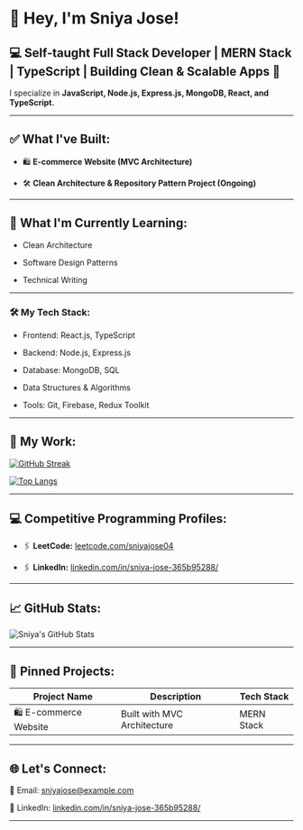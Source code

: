 # 👋 Hey, I'm Sniya Jose!

## 💻 Self-taught Full Stack Developer | MERN Stack | TypeScript | Building Clean & Scalable Apps 🚀

I specialize in **JavaScript, Node.js, Express.js, MongoDB, React, and TypeScript.**

---

## ✅ What I've Built:

- 🛍️ **E-commerce Website (MVC Architecture)**

- 🛠️ **Clean Architecture & Repository Pattern Project (Ongoing)**

---

## 🌱 What I'm Currently Learning:

- Clean Architecture  

- Software Design Patterns  

- Technical Writing  

---

### 🛠️ My Tech Stack:

- Frontend: React.js, TypeScript

- Backend: Node.js, Express.js
  
- Database: MongoDB, SQL

- Data Structures & Algorithms
  
- Tools: Git, Firebase, Redux Toolkit


---

## 📂 My Work:

[![GitHub Streak](https://github-readme-streak-stats.herokuapp.com?user=sniyajose04&theme=dark)](https://git.io/streak-stats)

[![Top Langs](https://github-readme-stats.vercel.app/api/top-langs/?username=sniyajose04&layout=compact&theme=radical)](https://github.com/anuraghazra/github-readme-stats)

---

## 💻 Competitive Programming Profiles:

- 🖇️ **LeetCode:** [leetcode.com/sniyajose04](https://leetcode.com/sniyajose04/)

- 🖇️ **LinkedIn:** [linkedin.com/in/sniya-jose-365b95288/](https://www.linkedin.com/in/sniya-jose-365b95288/)

---

## 📈 GitHub Stats:

![Sniya's GitHub Stats](https://github-readme-stats.vercel.app/api?username=sniyajose04&show_icons=true&theme=radical)

---

## 📌 Pinned Projects:
| Project Name          | Description            | Tech Stack |
|-----------------|-----------------|-------------------|
| 🛍️ E-commerce Website | Built with MVC Architecture | MERN Stack |

---

## 🌐 Let's Connect:

📩 Email: sniyajose@example.com 
 
💼 LinkedIn: [linkedin.com/in/sniya-jose-365b95288/](https://www.linkedin.com/in/sniya-jose-365b95288/)

---
